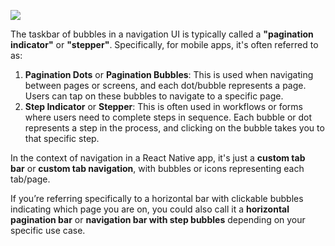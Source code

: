 
![](https://i.imgur.com/4vPX551.png)

The taskbar of bubbles in a navigation UI is typically called a **"pagination indicator"** or **"stepper"**. Specifically, for mobile apps, it's often referred to as:

1. **Pagination Dots** or **Pagination Bubbles**: This is used when navigating between pages or screens, and each dot/bubble represents a page. Users can tap on these bubbles to navigate to a specific page.
2. **Step Indicator** or **Stepper**: This is often used in workflows or forms where users need to complete steps in sequence. Each bubble or dot represents a step in the process, and clicking on the bubble takes you to that specific step.

In the context of navigation in a React Native app, it's just a **custom tab bar** or **custom tab navigation**, with bubbles or icons representing each tab/page.

If you’re referring specifically to a horizontal bar with clickable bubbles indicating which page you are on, you could also call it a **horizontal pagination bar** or **navigation bar with step bubbles** depending on your specific use case.